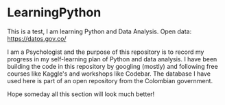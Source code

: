 # LearningPython
This is a test, I am learning Python and Data Analysis. Open data: https://datos.gov.co/

I am a Psychologist and the purpose of this repository is to record my progress in my self-learning plan of Python and data analysis. 
I have been building the code in this repository by googling (mostly) and following free courses like Kaggle's and workshops like Codebar.
The database I have used here is part of an open repository from the Colombian government.

Hope someday all this section will look much better!
